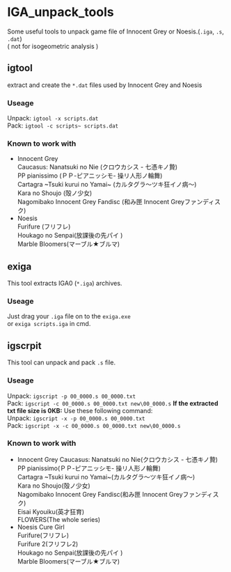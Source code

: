 # IGA_unpack_tools
Some useful tools to unpack game file of Innocent Grey or Noesis.(`.iga`, `.s`, `.dat`)\
( not for isogeometric analysis )
## igtool
extract and create the `*.dat` files used by Innocent Grey and Noesis
### Useage
Unpack: `igtool -x scripts.dat`\
Pack: `igtool -c scripts~ scripts.dat`
### Known to work with
* Innocent Grey\
  Caucasus: Nanatsuki no Nie (クロウカシス - 七憑キノ贄)\
  PP pianissimo (ＰＰ-ピアニッシモ- 操リ人形ノ輪舞)\
  Cartagra \~Tsuki kurui no Yamai\~ (カルタグラ～ツキ狂イノ病～)\
  Kara no Shoujo (殻ノ少女)\
  Nagomibako Innocent Grey Fandisc (和み匣 Innocent Greyファンディスク)
* Noesis\
  Furifure (フリフレ)\
  Houkago no Senpai(放課後の先パイ )\
  Marble Bloomers(マーブル★ブルマ)
## exiga
This tool extracts IGA0 (`*.iga`) archives.
### Useage
Just drag your `.iga` file on to the `exiga.exe`\
or `exiga scripts.iga` in cmd.
## igscrpit
This tool can unpack and pack `.s` file.
### Useage
Unpack: `igscript -p 00_0000.s 00_0000.txt`\
Pack: `igscript -c 00_0000.s 00_0000.txt new\00_0000.s`
**If the extracted txt file size is 0KB:**
Use these following command:\
Unpack: `igscript -x -p 00_0000.s 00_0000.txt`\
Pack: `igscript -x -c 00_0000.s 00_0000.txt new\00_0000.s`
### Known to work with
* Innocent Grey
  Caucasus: Nanatsuki no Nie(クロウカシス - 七憑キノ贄)\
  PP pianissimo(ＰＰ-ピアニッシモ- 操リ人形ノ輪舞)\
  Cartagra \~Tsuki kurui no Yamai\~(カルタグラ～ツキ狂イノ病～)\
  Kara no Shoujo(殻ノ少女)\
  Nagomibako Innocent Grey Fandisc(和み匣 Innocent Greyファンディスク)\
  Eisai Kyouiku(英才狂育)\
  FLOWERS(The whole series)
* Noesis
  Cure Girl\
  Furifure(フリフレ)\
  Furifure 2(フリフレ2)\
  Houkago no Senpai(放課後の先パイ )\
  Marble Bloomers(マーブル★ブルマ)
